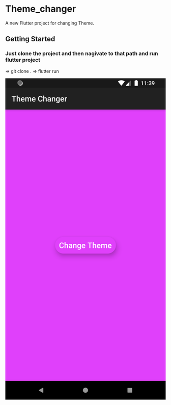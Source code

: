 # Theme_changer

A new Flutter project for changing Theme.

## Getting Started
  
### Just clone the project and then nagivate to that path and run flutter project

=> git clone <URL>.
=> flutter run

![Screenshot -1](https://github.com/Sreenivassreee/Flutter-Theme-Changer/blob/master/Priview%20Photos/Theme%20Changer_1.png)


